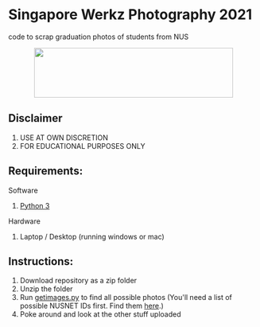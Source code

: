 # Singapore Werkz Photography 2021
code to scrap graduation photos of students from NUS

<p align="center">
  <img src="https://www.werkzgallery.com/images/logo-werkz.gif" width='400' height='100'/>
</p>

## Disclaimer
1. USE AT OWN DISCRETION
2. FOR EDUCATIONAL PURPOSES ONLY

## Requirements:
Software
1. [Python 3](https://www.python.org/ftp/python/3.8.5/python-3.8.5.exe)

Hardware
1. Laptop / Desktop (running windows or mac)

## Instructions:
1. Download repository as a zip folder
2. Unzip the folder
3. Run [getimages.py](https://github.com/bryanseah234/sgWerkzPhotography2021/blob/main/getimages.py) to find all possible photos (You'll need a list of possible NUSNET IDs first. Find them [here](https://github.com/bryanseah234/nusnet-id-code).)
4. Poke around and look at the other stuff uploaded
